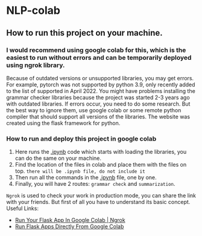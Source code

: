 # NLP-colab

## How to run this project on your machine.
### I would recommend using google colab for this, which is the easiest to run without errors and can be temporarily deployed using ngrok library.

Because of outdated versions or unsupported libraries, you may get errors. For example, pytorch was not supported by python 3.9, only recently added to the list of supported in April 2022.
You might have problems installing the grammar checker libraries because the project was started 2-3 years ago with outdated libraries. If errors occur, you need to do some research.
But the best way to ignore them, use google colab or some remote python compiler that should support all versions of the libraries.
The website was created using the flask framework for python.

### How to run and deploy this project in google colab
   1. Here runs the <a href="https://colab.research.google.com/drive/1RBMLPklRl4KG0iAsXW0dK3CAmWvkhPRd">.ipynb</a> code which starts with loading the libraries, you can do the same on your machine.
   2. Find the location of the files in colab and place them with the files on top. `there will be .ipynb file, do not include it`
   3. Then run all the commands in the <a href="https://colab.research.google.com/drive/1RBMLPklRl4KG0iAsXW0dK3CAmWvkhPRd">.ipynb</a> file, one by one.
   4. Finally, you will have 2 routes: `grammar check` and `summarization`.

`Ngrok` is used to check your work in production mode, you can share the link with your friends.
But first of all you have to understand its basic concept.
Useful Links:

 * <a href="https://www.youtube.com/watch?v=7u0KBWlA-Dc&list=LL&index=2&t=1s">Run Your Flask App In Google Colab | Ngrok</a>
 * <a href="https://www.youtube.com/watch?v=649BcMeJI8c&list=LL&index=1">Run Flask Apps Directly From Google Colab</a>
